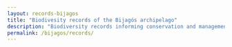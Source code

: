 ```yaml
---
layout: records-bijagos
title: "Biodivesity records of the Bijagós archipelago"
description: "Biodiversity records informing conservation and management strategies of the Bijagós archipelago"
permalink: /bijagos/records/
---
```

